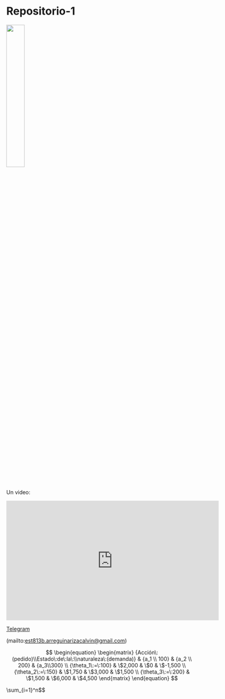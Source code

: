 # Repositorio-1

<img src="https://github.com/CalArre25/Repositorio-1/blob/main/Im%C3%A1genes/UAM_Azcapotzalco_logo.jpg" width="31%"/>

Un video:

<iframe width="560" height="315" src="https://www.youtube.com/embed/PCxogzQUjjk?si=XlpTbxDgJRf9vvKB" title="YouTube video player" frameborder="0" allow="accelerometer; autoplay; clipboard-write; encrypted-media; gyroscope; picture-in-picture; web-share" allowfullscreen></iframe>

[Telegram](https://telegram.org/apps)

(mailto:est813b.arreguinarizacalvin@gmail.com)

$$
\begin{equation}
\begin{matrix}
{Acción\:(pedido)\\Estado\:de\:la\:\\naturaleza\:(demanda)} & {a_1 \\ 100} & {a_2 \\ 200} & {a_3\\300} \\
{\theta_1\:=\:100} & \$2,000 & \$0     & \$-1,500 \\
{\theta_2\:=\:150} & \$1,750 & \$3,000 & \$1,500 \\
{\theta_3\:=\:200} & \$1,500 & \$6,000 & \$4,500
\end{matrix}
\end{equation} 
$$

\sum_{i=1}^n$$
